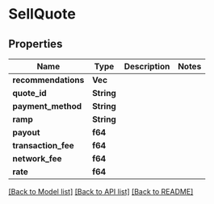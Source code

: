 # SellQuote

## Properties

| Name                 | Type       | Description | Notes |
| -------------------- | ---------- | ----------- | ----- |
| **recommendations**  | **Vec**    |             |       |
| **quote\_id**        | **String** |             |       |
| **payment\_method**  | **String** |             |       |
| **ramp**             | **String** |             |       |
| **payout**           | **f64**    |             |       |
| **transaction\_fee** | **f64**    |             |       |
| **network\_fee**     | **f64**    |             |       |
| **rate**             | **f64**    |             |       |

[\[Back to Model list\]](./#documentation-for-models) [\[Back to API list\]](./#documentation-for-api-endpoints) [\[Back to README\]](./)
